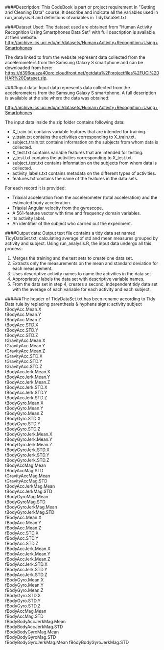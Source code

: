 ####Description:
This CodeBook is part or project requirement in "Getting and Cleaning Data" course. It describe and indicate all the variables used in run_analysis.R and definitions ofvariables in TidyDataSet.txt

####Dataset Used:
The dataset used are obtained from "Human Activity Recognition Using Smartphones Data Set" with full description is available at their website:
http://archive.ics.uci.edu/ml/datasets/Human+Activity+Recognition+Using+Smartphones 

The data linked to from the website represent data collected from the accelerometers from the Samsung Galaxy S smartphone and can be downloaded from here:
https://d396qusza40orc.cloudfront.net/getdata%2Fprojectfiles%2FUCI%20HAR%20Dataset.zip.

####Input data:
Input data represents data collected from the accelerometers from the Samsung Galaxy S smartphone. A full description is available at the site where the data was obtained: 

http://archive.ics.uci.edu/ml/datasets/Human+Activity+Recognition+Using+Smartphones 

The input data inside the zip folder contains following data:

* X_train.txt contains variable features that are intended for training.
* y_train.txt contains the activities corresponding to X_train.txt.
* subject_train.txt contains information on the subjects from whom data is collected.
* X_test.txt contains variable features that are intended for testing.
* y_test.txt contains the activities corresponding to X_test.txt.
* subject_test.txt contains information on the subjects from whom data is collected.
* activity_labels.txt contains metadata on the different types of activities.
* features.txt contains the name of the features in the data sets.

For each record it is provided:

- Triaxial acceleration from the accelerometer (total acceleration) and the estimated body acceleration.
- Triaxial Angular velocity from the gyroscope. 
- A 561-feature vector with time and frequency domain variables. 
- Its activity label. 
- An identifier of the subject who carried out the experiment.

####Output data:
Output text file contains a tidy data set named TidyDataSet.txt; calculating average of std and mean measures grouped by activity and subject. Using run_analysis.R, the input data undergo all this process:

1. Merges the training and the test sets to create one data set.
2. Extracts only the measurements on the mean and standard deviation for each measurement. 
3. Uses descriptive activity names to name the activities in the data set
4. Appropriately labels the data set with descriptive variable names. 
5. From the data set in step 4, creates a second, independent tidy data set with the average of each variable for each activity and each subject.

######The header of TidyDataSet.txt has been rename according to Tidy Data rule by replacing parenthesis & hyphens signs: 
activity
subject
tBodyAcc.Mean.X           
tBodyAcc.Mean.Y          
tBodyAcc.Mean.Z           
tBodyAcc.STD.X           
tBodyAcc.STD.Y            
tBodyAcc.STD.Z           
tGravityAcc.Mean.X       
tGravityAcc.Mean.Y      
tGravityAcc.Mean.Z       
tGravityAcc.STD.X        
tGravityAcc.STD.Y         
tGravityAcc.STD.Z        
tBodyAccJerk.Mean.X      
tBodyAccJerk.Mean.Y      
tBodyAccJerk.Mean.Z       
tBodyAccJerk.STD.X       
tBodyAccJerk.STD.Y       
tBodyAccJerk.STD.Z      
tBodyGyro.Mean.X        
tBodyGyro.Mean.Y       
tBodyGyro.Mean.Z         
tBodyGyro.STD.X          
tBodyGyro.STD.Y          
tBodyGyro.STD.Z          
tBodyGyroJerk.Mean.X      
tBodyGyroJerk.Mean.Y     
tBodyGyroJerk.Mean.Z     
tBodyGyroJerk.STD.X     
tBodyGyroJerk.STD.Y      
tBodyGyroJerk.STD.Z     
tBodyAccMag.Mean         
tBodyAccMag.STD         
tGravityAccMag.Mean       
tGravityAccMag.STD       
tBodyAccJerkMag.Mean      
tBodyAccJerkMag.STD      
tBodyGyroMag.Mean        
tBodyGyroMag.STD         
tBodyGyroJerkMag.Mean     
tBodyGyroJerkMag.STD     
fBodyAcc.Mean.X           
fBodyAcc.Mean.Y          
fBodyAcc.Mean.Z          
fBodyAcc.STD.X           
fBodyAcc.STD.Y            
fBodyAcc.STD.Z          
fBodyAccJerk.Mean.X       
fBodyAccJerk.Mean.Y      
fBodyAccJerk.Mean.Z       
fBodyAccJerk.STD.X       
fBodyAccJerk.STD.Y        
fBodyAccJerk.STD.Z       
fBodyGyro.Mean.X          
fBodyGyro.Mean.Y         
fBodyGyro.Mean.Z          
fBodyGyro.STD.X          
fBodyGyro.STD.Y           
fBodyGyro.STD.Z          
fBodyAccMag.Mean          
fBodyAccMag.STD          
fBodyBodyAccJerkMag.Mean  
fBodyBodyAccJerkMag.STD  
fBodyBodyGyroMag.Mean     
fBodyBodyGyroMag.STD     
fBodyBodyGyroJerkMag.Mean 
fBodyBodyGyroJerkMag.STD 


